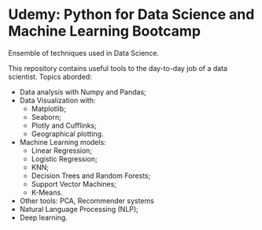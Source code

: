 # Udemy: Python for Data Science and Machine Learning Bootcamp

Ensemble of techniques used in Data Science.

This repository contains useful tools to the day-to-day job of a data scientist.
Topics aborded:
  * Data analysis with Numpy and Pandas;
  * Data Visualization with:
    * Matplotlib;
    * Seaborn;
    * Plotly and Cufflinks;
    * Geographical plotting.
  * Machine Learning models:
    * Linear Regression;
    * Logistic Regression;
    * KNN;
    * Decision Trees and Random Forests;
    * Support Vector Machines;
    * K-Means.
  * Other tools: PCA, Recommender systems
  * Natural Language Processing (NLP);
  * Deep learning.
